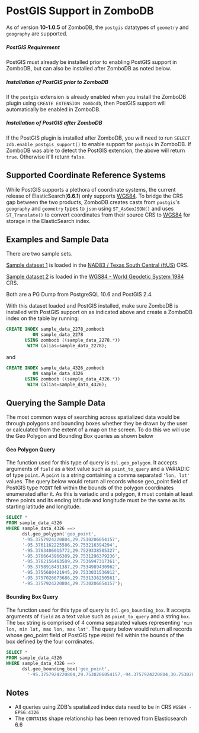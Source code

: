 # PostGIS Support in ZomboDB
As of version **10-1.0.5** of ZomboDB, the `postgis` datatypes of `geometry` and `geography` are supported.

##### PostGIS Requirement
PostGIS must already be installed prior to enabling PostGIS support in ZomboDB, but can also be installed after ZomboDB as noted below.

##### Installation of PostGIS prior to ZomboDB 
If the `postgis` extension is already enabled when you install the ZomboDB plugin using `CREATE EXTENSION zombodb`, then PostGIS support will automatically be enabled in ZomboDB. 

##### Installation of PostGIS after ZomboDB 
If the PostGIS plugin is installed after ZomboDB, you will need to run ```SELECT zdb.enable_postgis_support()``` to enable support for `postgis` in ZomboDB. If ZomboDB was able to detect the PostGIS extension, the above will return `true`.  Otherwise it'll return `false`.

## Supported Coordinate Reference Systems
While PostGIS supports a plethora of coordinate systems, the current release of ElasticSearch(**6.6.1**) only supports [WGS84](https://epsg.io/4326). To bridge the CRS gap between the two products, ZomboDB creates casts from `postgis`'s `geography` and `geometry` types to `json` using `ST_AsGeoJSON()` and uses `ST_Translate()` to convert coordinates from their source CRS to [WGS84](https://epsg.io/4326) for storage in the ElasticSearch index.

## Examples and Sample Data
There are two sample sets. 

[Sample dataset 1](https://github.com/zombodb/zombodb/files/2948109/sample_data_2278.zip) is loaded in the [NAD83 / Texas South Central (ftUS)](https://epsg.io/2278) CRS. 

[Sample dataset 2](https://github.com/zombodb/zombodb/files/3027737/sample_data_4326.zip) is loaded in the [WGS84 - World Geodetic System 1984](https://epsg.io/4326) CRS. 

Both are a PG Dump from PostgreSQL 10.6 and PostGIS 2.4.

With this dataset loaded and PostGIS installed, make sure ZomboDB is installed with PostGIS support on as indicated above and create a ZomboDB index on the table by running:
```sql
CREATE INDEX sample_data_2278_zombodb
          ON sample_data_2278
       USING zombodb ((sample_data_2278.*))
        WITH (alias=sample_data_2278);
```

and

```sql
CREATE INDEX sample_data_4326_zombodb
          ON sample_data_4326
       USING zombodb ((sample_data_4326.*))
        WITH (alias=sample_data_4326);
```

## Querying the Sample Data
The most common ways of searching across spatialized data would be through polygons and bounding boxes whether they be drawn by the user or calculated from the extent of a map on the screen. To do this we will use the Geo Polygon and Bounding Box queries as shown below

#### Geo Polygon Query
The function used for this type of query is `dsl.geo_polygon`. It accepts arguments of `field` as a text value such as `point_to_query` and a VARIADIC of type `point`. A `point` is a string containing a comma separated `'lon, lat'` values. The query below would return all records whose geo_point field of PostGIS type `POINT` fell within the bounds of the polygon coordinates enumerated after it. As this is variadic and a polygon, it must contain at least three points and its ending latitude and longitude must be the same as its starting latitude and longitude.

```sql
SELECT * 
FROM sample_data_4326
WHERE sample_data_4326 ==> 
      dsl.geo_polygon('geo_point', 
      '-95.3757924220804,29.7530206054157', 
      '-95.3761162225586,29.753216394294', 
      '-95.3763406015772,29.7529338505327', 
      '-95.3766643966309,29.7531296379236', 
      '-95.3762156463589,29.7536947317361', 
      '-95.3758918431387,29.7534989430962', 
      '-95.3755680421945,29.7533031536912', 
      '-95.3757026673686,29.7531336250561', 
      '-95.3757924220804,29.7530206054157');
```

#### Bounding Box Query
The function used for this type of query is `dsl.geo_bounding_box`. It accepts arguments of `field` as a text value such as `point_to_query` and a string `box`. The `box` string is comprised of 4 comma separated values representing `'min lon, min lat, max lon, max lat'`. The query below would return all records whose geo_point field of PostGIS type `POINT` fell within the bounds of the box defined by the four corrdinates.

```sql
SELECT *
FROM sample_data_4326
WHERE sample_data_4326 ==>
      dsl.geo_bounding_box('geo_point',
        '-95.3757924220804,29.7530206054157,-94.3757924220804,30.7530206054157');
```

## Notes
- All queries using ZDB's spatialized index data need to be in CRS `WGS84 - EPSG:4326`
- The `CONTAINS` shape relationship has been removed from Elasticsearch 6.6
